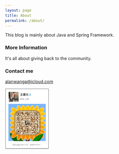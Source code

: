 ```yaml
---
layout: page
title: About
permalink: /about/
---
```


This blog is mainly about Java and Spring Framework. 

### More Information

It's all about giving back to the community.

### Contact me

[alanwanga@icloud.com](mailto:alanwanga@icloud.com)

<img src="/images/IMG_1750.JPG" height="200" />
